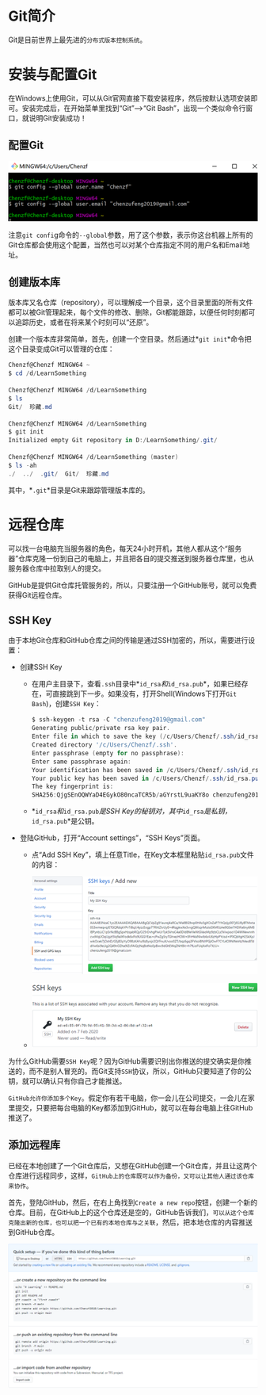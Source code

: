 # Git简介

Git是目前世界上最先进的`分布式版本控制系统`。

# 安装与配置Git

在Windows上使用Git，可以从Git官网直接下载安装程序，然后按默认选项安装即可。安装完成后，在开始菜单里找到“Git”—>“Git Bash”，出现一个类似命令行窗口，就说明Git安装成功！

## 配置Git

![image-20201024144801647](Git笔记.assets/image-20201024144801647.png)

注意`git confi`g命令的`--global`参数，用了这个参数，表示你这台机器上所有的Git仓库都会使用这个配置，当然也可以对某个仓库指定不同的用户名和Email地址。

## 创建版本库

版本库又名仓库（repository），可以理解成一个目录，这个目录里面的所有文件都可以被Git管理起来，每个文件的修改、删除，Git都能跟踪，以便任何时刻都可以追踪历史，或者在将来某个时刻可以“还原”。

创建一个版本库非常简单，首先，创建一个空目录。然后通过*`git init`*命令把这个目录变成Git可以管理的仓库：

```powershell
Chenzf@Chenzf MINGW64 ~
$ cd /d/LearnSomething

Chenzf@Chenzf MINGW64 /d/LearnSomething
$ ls
Git/  珍藏.md

Chenzf@Chenzf MINGW64 /d/LearnSomething
$ git init
Initialized empty Git repository in D:/LearnSomething/.git/

Chenzf@Chenzf MINGW64 /d/LearnSomething (master)
$ ls -ah
./  ../  .git/  Git/  珍藏.md

```

其中，*`.git`*目录是Git来跟踪管理版本库的。



# 远程仓库

可以找一台电脑充当服务器的角色，每天24小时开机，其他人都从这个“服务器”仓库克隆一份到自己的电脑上，并且把各自的提交推送到服务器仓库里，也从服务器仓库中拉取别人的提交。

GitHub是提供Git仓库托管服务的，所以，只要注册一个GitHub账号，就可以免费获得Git远程仓库。

## SSH Key

由于本地Git仓库和GitHub仓库之间的传输是通过SSH加密的，所以，需要进行设置：

- 创建SSH Key

  - 在用户主目录下，查看`.ssh`目录中*`id_rsa`*和*`id_rsa.pub`*，如果已经存在，可直接跳到下一步。如果没有，打开Shell(Windows下打开`Git Bash`)，创建`SSH Key`：

    ```powershell
    $ ssh-keygen -t rsa -C "chenzufeng2019@gmail.com"
    Generating public/private rsa key pair.
    Enter file in which to save the key (/c/Users/Chenzf/.ssh/id_rsa):
    Created directory '/c/Users/Chenzf/.ssh'.
    Enter passphrase (empty for no passphrase):
    Enter same passphrase again:
    Your identification has been saved in /c/Users/Chenzf/.ssh/id_rsa.
    Your public key has been saved in /c/Users/Chenzf/.ssh/id_rsa.pub.
    The key fingerprint is:
    SHA256:QjgSEnOQWYaD4EGykO80ncaTCR5b/aGYrstL9uaKY8o chenzufeng2019@gmail.com
    ```

  - *`id_rsa`*和*`id_rsa.pub`*是SSH Key的秘钥对，其中*`id_rsa`*是私钥，*`id_rsa.pub`*是公钥。

- 登陆GitHub，打开“Account settings”，“SSH Keys”页面。

  - 点“Add SSH Key”，填上任意Title，在Key文本框里粘贴`id_rsa.pub`文件的内容：

    ![image-20201024152548349](Git笔记.assets/image-20201024152548349.png)

  - ![image-20201024152604904](Git笔记.assets/image-20201024152604904.png)

为什么GitHub需要`SSH Key`呢？因为GitHub需要识别出你推送的提交确实是你推送的，而不是别人冒充的。而Git支持`SSH`协议，所以，GitHub只要知道了你的公钥，就可以确认只有你自己才能推送。

`GitHub允许你添加多个Key`。假定你有若干电脑，你一会儿在公司提交，一会儿在家里提交，只要把每台电脑的Key都添加到GitHub，就可以在每台电脑上往GitHub推送了。



## 添加远程库

已经在本地创建了一个Git仓库后，又想在GitHub创建一个Git仓库，并且让这两个仓库进行远程同步，这样，`GitHub上的仓库既可以作为备份，又可以让其他人通过该仓库来协作`。

首先，登陆GitHub，然后，在右上角找到`Create a new repo`按钮，创建一个新的仓库。目前，在GitHub上的这个仓库还是空的，GitHub告诉我们，`可以从这个仓库克隆出新的仓库，也可以把一个已有的本地仓库与之关联`，然后，把本地仓库的内容推送到GitHub仓库。

![image-20201024170945960](Git笔记.assets/image-20201024170945960.png)



























